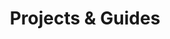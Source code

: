 ---
title: Projects & Guides
posts_url_prefix: /feed
seo:
  title: Projects & Guides
  description: This is the projects page
  extra:
    - name: 'og:type'
      value: website
      keyName: property
    - name: 'og:title'
      value: Projects & Guides
      keyName: property
    - name: 'og:description'
      value: This is the projects page
      keyName: property
    - name: 'og:image'
      value: images/1.jpg
      keyName: property
      relativeUrl: true
    - name: 'twitter:card'
      value: summary_large_image
    - name: 'twitter:title'
      value: Projects & Guides
    - name: 'twitter:description'
      value: This is the projects page
    - name: 'twitter:image'
      value: images/1.jpg
      relativeUrl: true
template: feed
---